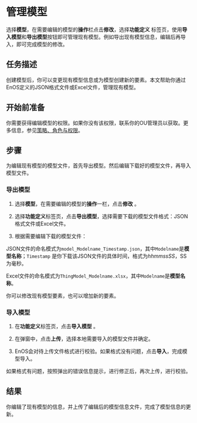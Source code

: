 # 管理模型

选择**模型**，在需要编辑的模型的**操作**栏点击**修改**，选择**功能定义** 标签页，使用**导入模型**和**导出模型**按钮即可管理现有模型。例如导出现有模型信息，编辑后再导入，即可完成模型的修改。

## 任务描述

创建模型后，你可以变更现有模型信息或为模型创建新的要素。本文帮助你通过EnOS定义的JSON格式文件或Excel文件，管理现有模型。

## 开始前准备

你需要获得编辑模型的权限。如果你没有该权限，联系你的OU管理员以获取。更多信息，参见[策略、角色与权限](/docs/iam/zh_CN/latest/access_policy)。

## 步骤

为编辑现有模型的模型文件，首先导出模型。然后编辑下载好的模型文件，再导入模型文件。

### 导出模型 

1. 选择**模型**，在需要编辑的模型的**操作**一栏，点击**修改** 。

2. 选择**功能定义**标签页，点击**导出模型**，选择需要下载的模型文件格式：JSON格式文件或Excel文件。

3. 根据需要编辑下载的模型文件：

  JSON文件的命名模式为`model_Modelname_Timestamp.json`，其中`Modelname`是**模型名称**；`Timestamp` 是你下载该JSON文件的具体时间，格式为*hhmmssSS*，SS为毫秒。

  Excel文件的命名模式为`ThingModel_Modelname.xlsx`，其中`Modelname`是**模型名称**。

  你可以修改现有模型要素，也可以增加新的要素。

### 导入模型

1. 在**功能定义**标签页，点击**导入模型** 。

2. 在弹窗中，点击**上传**，选择本地需要导入的模型文件并确定。

3. EnOS会对待上传文件格式进行校验。如果格式没有问题，点击**导入**，完成模型导入。
 
 如果格式有问题，按照弹出的错误信息提示，进行修正后，再次上传，进行校验。

## 结果

你编辑了现有模型的信息，并上传了编辑后的模型信息文件，完成了模型信息的更新。

